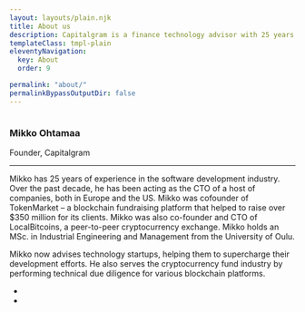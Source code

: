 ```yaml
---
layout: layouts/plain.njk
title: About us
description: Capitalgram is a finance technology advisor with 25 years experience in software development.
templateClass: tmpl-plain
eleventyNavigation:
  key: About
  order: 9

permalink: "about/"
permalinkBypassOutputDir: false
---
```


<section class="section extra-margins mt-5 text-center text-lg-left">
    <!--Grid row-->
    <div class="row my-xl-5 py-xl-4">
        <!--Grid column-->
        <div class="col-sm-12 col-md-5 col-xl-5 mb-4">
            <!--Image-->
            <div class="view overlay">
                <img src="{{ '/static/img/portrait-mikko-ohtamaa.jpg'|url }}" class="img-fluid z-depth-1" alt="">
                <div class="mask rgba-white-slight"></div>
            </div>
            <!--/.Image-->
        </div>
        <!--Grid column-->
        <!--Grid column-->
        <div class="about-person col-sm-12 col-md-6 col-xl-6">
            <h3 class="dark-grey-text pb-2 font-weight-bold">
                <strong>Mikko Ohtamaa</strong>
            </h3>
            <p class="gold-text mb-4 text-uppercase font-weight-bold">Founder, Capitalgram</p>
            <hr>
            <p class="dark-grey-text mt-4 text-justify">Mikko has 25 years of experience in the software development industry. Over the past decade, he has been acting as the CTO of a host of companies, both in Europe and the US. Mikko was cofounder of TokenMarket – a blockchain fundraising platform that helped to raise over $350 million for its clients. Mikko was also co-founder and CTO of LocalBitcoins, a peer-to-peer cryptocurrency exchange. Mikko holds an MSc. in Industrial Engineering and Management from the University of Oulu.</p>
            <p class="dark-grey-text text-justify">Mikko now advises technology startups, helping them to supercharge their development efforts. He also serves the cryptocurrency fund industry by performing technical due diligence for various blockchain platforms.</p>
            <ul class="follow-person text-right font-weight-bold dark-grey-text mt-5">
              <li><a href="https://linkedin.com/in/ohtis"><i class="fab fa-fw fa-linkedin"></i></a></li>
              <li><a href="https://twitter.com/moo9000"><i class="fab fa-fw fa-twitter"></i></a></li>
            </ul>
        </div>
        <!--Grid column-->
    </div>
    <!--/Grid row-->
</section>

